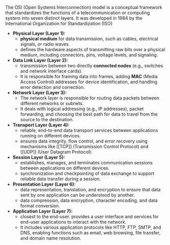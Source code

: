 The OSI (Open Systems Interconnection) model is a conceptual framework that standardizes the functions of a telecommunication or computing system into seven distinct layers. It was developed in 1984 by the International Organization for Standardization (ISO)

- **Physical Layer (Layer 1):**
    - **physical medium** for data transmission, such as cables, electrical signals, or radio waves.
    - defines the hardware aspects of transmitting raw bits over a physical medium, including connectors, pins, voltage levels, and signaling.
- **Data Link Layer (Layer 2):**
    - transmission between two directly **connected nodes** (e.g., switches and network interface cards).
    - It is responsible for framing data into frames, adding **MAC** (Media Access Control) addresses for device identification, and handling error detection and correction.
- **Network Layer (Layer 3):**
    - The network layer is responsible for routing data packets between different networks or subnets.
    - It deals with logical addressing (e.g., IP addresses), packet forwarding, and choosing the best path for data to travel from the source to the destination.
- **Transport Layer (Layer 4):**
    - reliable, end-to-end data transport services between applications running on different devices.
    - ensures data integrity, flow control, and error recovery using mechanisms like [[TCP]] (Transmission Control Protocol) and [[UDP]] (User Datagram Protocol).
- **Session Layer (Layer 5):**
    - establishes, manages, and terminates communication sessions between applications on different devices.
    - synchronization and checkpointing of data exchange to support reliable data transfer during a session.
- **Presentation Layer (Layer 6):**
    - data representation, translation, and encryption to ensure that data sent by one application can be understood by another.
    - data compression, data encryption, character encoding, and data format conversion.
- **Application Layer (Layer 7):**
    - closest to the end-user.  provides a user interface and services for end-user applications to interact with the network.
    - It includes various application protocols like HTTP, FTP, SMTP, and DNS, enabling functions such as email, web browsing, file transfer, and domain name resolution.